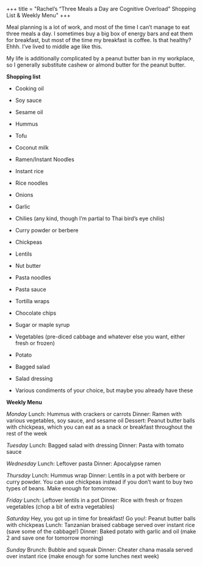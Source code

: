 +++
title = "Rachel’s “Three Meals a Day are Cognitive Overload” Shopping List & Weekly Menu"
+++

Meal planning is a lot of work, and most of the time I can’t manage to eat
three meals a day. I sometimes buy a big box of energy bars and eat them for
breakfast, but most of the time my breakfast is coffee. Is that healthy? Ehhh.
I’ve lived to middle age like this.

My life is additionally complicated by a peanut butter ban in my workplace,
so I generally substitute cashew or almond butter for the peanut butter.

**Shopping list**
- Cooking oil

- Soy sauce

- Sesame oil

- Hummus

- Tofu

- Coconut milk

- Ramen/Instant Noodles

- Instant rice

- Rice noodles

- Onions

- Garlic

- Chilies (any kind, though I’m partial to Thai bird’s eye chilis)

- Curry powder or berbere

- Chickpeas

- Lentils

- Nut butter

- Pasta noodles

- Pasta sauce

- Tortilla wraps

- Chocolate chips

- Sugar or maple syrup

- Vegetables (pre-diced cabbage and whatever else you want, either fresh
or frozen)

- Potato

- Bagged salad

- Salad dressing

- Various condiments of your choice, but maybe you already have these

**Weekly Menu**


_Monday_
Lunch: Hummus with crackers or carrots
Dinner: Ramen with various vegetables, soy sauce, and sesame oil
Dessert: Peanut butter balls with chickpeas, which you can eat as a snack or
breakfast throughout the rest of the week


_Tuesday_
Lunch: Bagged salad with dressing
Dinner: Pasta with tomato sauce


_Wednesday_
Lunch: Leftover pasta
Dinner: Apocalypse ramen


_Thursday_
Lunch: Hummus wrap
Dinner: Lentils in a pot with berbere or curry powder. You can use chickpeas
instead if you don’t want to buy two types of beans. Make enough for
tomorrow.


_Friday_
Lunch: Leftover lentils in a pot
Dinner: Rice with fresh or frozen vegetables (chop a bit of extra vegetables)


_Saturday_
Hey, you got up in time for breakfast! Go you!: Peanut butter balls with
chickpeas
Lunch: Tanzanian braised cabbage served over instant rice (save some of the
cabbage!)
Dinner: Baked potato with garlic and oil (make 2 and save one for tomorrow
morning)


_Sunday_
Brunch: Bubble and squeak
Dinner: Cheater chana masala served over instant rice (make enough for
some lunches next week)